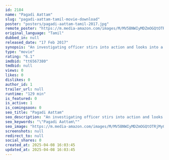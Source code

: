 ```yaml
---
id: 2184
name: "Pagadi Aattam"
slug: "pagadi-aattam-tamil-movie-download"
poster: "posters/pagadi-aattam-tamil-2017.jpg"
remote_poster: "https://m.media-amazon.com/images/M/MV5BNWIyMDZmOGQtOTRjMy00MGE5LWFiOWItNWJlZDRlYzBmNjc5XkEyXkFqcGc@._V1_SX300.jpg"
original_language: "Tamil"
dubbed_in: null
released_date: "17 Feb 2017"
synopsis: "An investigating officer stirs into action and looks into a series of cybercrimes after several innocent women are targeted by the offenders."
type: "movie"
rating: "6.1"
imdbid: "tt6567380"
tmdbid: null
views: 0
likes: 0
dislikes: 0
author_id: 1
trailer_url: null
runtime: "129 min"
is_featured: 0
is_active: 1
is_comingsoon: 0
seo_title: "Pagadi Aattam"
seo_description: "An investigating officer stirs into action and looks into a series of cybercrimes after several innocent women are targeted by the offenders."
seo_keywords: "\"Pagadi Aattam\""
seo_image: "https://m.media-amazon.com/images/M/MV5BNWIyMDZmOGQtOTRjMy00MGE5LWFiOWItNWJlZDRlYzBmNjc5XkEyXkFqcGc@._V1_SX300.jpg"
screenshots: null
redirect_to: null
social_shares: 0
created_at: 2025-04-08 16:03:45
updated_at: 2025-04-08 16:03:45
---
```


